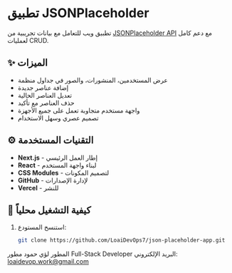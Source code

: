 # تطبيق JSONPlaceholder

تطبيق ويب للتعامل مع بيانات تجريبية من [JSONPlaceholder API](https://jsonplaceholder.typicode.com) مع دعم كامل لعمليات CRUD.

## ✨ الميزات
- عرض المستخدمين، المنشورات، والصور في جداول منظمة
- إضافة عناصر جديدة
- تعديل العناصر الحالية
- حذف العناصر مع تأكيد
- واجهة مستخدم متجاوبة تعمل على جميع الأجهزة
- تصميم عصري وسهل الاستخدام

## ⚙️ التقنيات المستخدمة
- **Next.js** - إطار العمل الرئيسي
- **React** - لبناء واجهة المستخدم
- **CSS Modules** - لتصميم المكونات
- **GitHub** - لإدارة الإصدارات
- **Vercel** - للنشر

## 🚀 كيفية التشغيل محلياً
1. استنسخ المستودع:
   ```bash
   git clone https://github.com/LoaiDevOps7/json-placeholder-app.git

المطور
لؤي حمود
مطور Full-Stack Developer
البريد الإلكتروني: loaidevop.work@gmail.com
